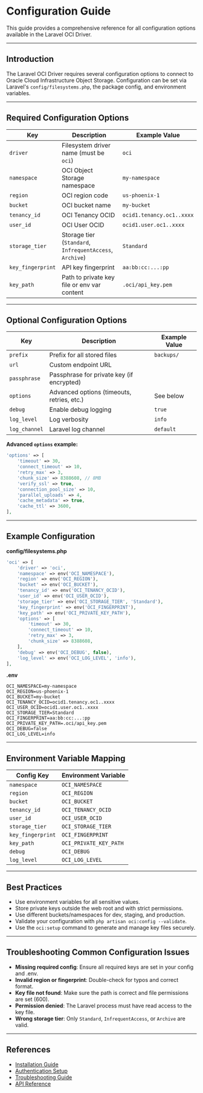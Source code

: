 # Configuration Guide

This guide provides a comprehensive reference for all configuration options available in the Laravel OCI Driver.

---

## Introduction

The Laravel OCI Driver requires several configuration options to connect to Oracle Cloud Infrastructure Object Storage. Configuration can be set via Laravel's `config/filesystems.php`, the package config, and environment variables.

---

## Required Configuration Options

| Key                | Description                                      | Example Value                      |
|--------------------|--------------------------------------------------|------------------------------------|
| `driver`           | Filesystem driver name (must be `oci`)           | `oci`                              |
| `namespace`        | OCI Object Storage namespace                     | `my-namespace`                     |
| `region`           | OCI region code                                  | `us-phoenix-1`                     |
| `bucket`           | OCI bucket name                                  | `my-bucket`                        |
| `tenancy_id`       | OCI Tenancy OCID                                 | `ocid1.tenancy.oc1..xxxx`          |
| `user_id`          | OCI User OCID                                    | `ocid1.user.oc1..xxxx`             |
| `storage_tier`     | Storage tier (`Standard`, `InfrequentAccess`, `Archive`) | `Standard`                  |
| `key_fingerprint`  | API key fingerprint                              | `aa:bb:cc:...:pp`                  |
| `key_path`         | Path to private key file or env var content       | `.oci/api_key.pem`                 |

---

## Optional Configuration Options

| Key                | Description                                      | Example Value                      |
|--------------------|--------------------------------------------------|------------------------------------|
| `prefix`           | Prefix for all stored files                      | `backups/`                         |
| `url`              | Custom endpoint URL                              |                                    |
| `passphrase`       | Passphrase for private key (if encrypted)        |                                    |
| `options`          | Advanced options (timeouts, retries, etc.)       | See below                          |
| `debug`            | Enable debug logging                             | `true`                             |
| `log_level`        | Log verbosity                                    | `info`                             |
| `log_channel`      | Laravel log channel                              | `default`                          |

**Advanced `options` example:**
```php
'options' => [
    'timeout' => 30,
    'connect_timeout' => 10,
    'retry_max' => 3,
    'chunk_size' => 8388608, // 8MB
    'verify_ssl' => true,
    'connection_pool_size' => 10,
    'parallel_uploads' => 4,
    'cache_metadata' => true,
    'cache_ttl' => 3600,
],
```

---

## Example Configuration

**config/filesystems.php**
```php
'oci' => [
    'driver' => 'oci',
    'namespace' => env('OCI_NAMESPACE'),
    'region' => env('OCI_REGION'),
    'bucket' => env('OCI_BUCKET'),
    'tenancy_id' => env('OCI_TENANCY_OCID'),
    'user_id' => env('OCI_USER_OCID'),
    'storage_tier' => env('OCI_STORAGE_TIER', 'Standard'),
    'key_fingerprint' => env('OCI_FINGERPRINT'),
    'key_path' => env('OCI_PRIVATE_KEY_PATH'),
    'options' => [
        'timeout' => 30,
        'connect_timeout' => 10,
        'retry_max' => 3,
        'chunk_size' => 8388608,
    ],
    'debug' => env('OCI_DEBUG', false),
    'log_level' => env('OCI_LOG_LEVEL', 'info'),
],
```

**.env**
```env
OCI_NAMESPACE=my-namespace
OCI_REGION=us-phoenix-1
OCI_BUCKET=my-bucket
OCI_TENANCY_OCID=ocid1.tenancy.oc1..xxxx
OCI_USER_OCID=ocid1.user.oc1..xxxx
OCI_STORAGE_TIER=Standard
OCI_FINGERPRINT=aa:bb:cc:...:pp
OCI_PRIVATE_KEY_PATH=.oci/api_key.pem
OCI_DEBUG=false
OCI_LOG_LEVEL=info
```

---

## Environment Variable Mapping

| Config Key         | Environment Variable      |
|--------------------|--------------------------|
| `namespace`        | `OCI_NAMESPACE`          |
| `region`           | `OCI_REGION`             |
| `bucket`           | `OCI_BUCKET`             |
| `tenancy_id`       | `OCI_TENANCY_OCID`       |
| `user_id`          | `OCI_USER_OCID`          |
| `storage_tier`     | `OCI_STORAGE_TIER`       |
| `key_fingerprint`  | `OCI_FINGERPRINT`        |
| `key_path`         | `OCI_PRIVATE_KEY_PATH`   |
| `debug`            | `OCI_DEBUG`              |
| `log_level`        | `OCI_LOG_LEVEL`          |

---

## Best Practices

- Use environment variables for all sensitive values.
- Store private keys outside the web root and with strict permissions.
- Use different buckets/namespaces for dev, staging, and production.
- Validate your configuration with `php artisan oci:config --validate`.
- Use the `oci:setup` command to generate and manage key files securely.

---

## Troubleshooting Common Configuration Issues

- **Missing required config**: Ensure all required keys are set in your config and .env.
- **Invalid region or fingerprint**: Double-check for typos and correct format.
- **Key file not found**: Make sure the path is correct and file permissions are set (600).
- **Permission denied**: The Laravel process must have read access to the key file.
- **Wrong storage tier**: Only `Standard`, `InfrequentAccess`, or `Archive` are valid.

---

## References

- [Installation Guide](INSTALLATION.md)
- [Authentication Setup](AUTHENTICATION.md)
- [Troubleshooting Guide](TROUBLESHOOTING.md)
- [API Reference](API_REFERENCE.md) 